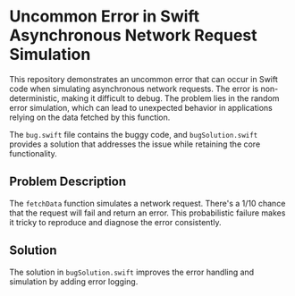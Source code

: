 # Uncommon Error in Swift Asynchronous Network Request Simulation

This repository demonstrates an uncommon error that can occur in Swift code when simulating asynchronous network requests.  The error is non-deterministic, making it difficult to debug. The problem lies in the random error simulation, which can lead to unexpected behavior in applications relying on the data fetched by this function.

The `bug.swift` file contains the buggy code, and `bugSolution.swift` provides a solution that addresses the issue while retaining the core functionality.

## Problem Description
The `fetchData` function simulates a network request.  There's a 1/10 chance that the request will fail and return an error.  This probabilistic failure makes it tricky to reproduce and diagnose the error consistently.

## Solution
The solution in `bugSolution.swift` improves the error handling and simulation by adding error logging.